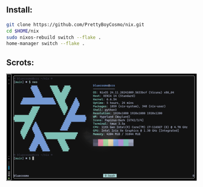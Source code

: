 ## Install:

```bash
git clone https://github.com/PrettyBoyCosmo/nix.git
cd $HOME/nix
sudo nixos-rebuild switch --flake .
home-manager switch --flake .
```

## Scrots:
![fastfetch](fastfetch.png)
